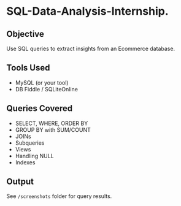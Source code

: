 # SQL-Data-Analysis-Internship.

## Objective
Use SQL queries to extract insights from an Ecommerce database.

## Tools Used
- MySQL (or your tool)
- DB Fiddle / SQLiteOnline

## Queries Covered
- SELECT, WHERE, ORDER BY
- GROUP BY with SUM/COUNT
- JOINs
- Subqueries
- Views
- Handling NULL
- Indexes

## Output
See `/screenshots` folder for query results.
